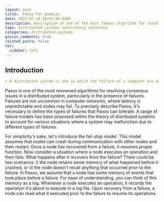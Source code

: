 ```yaml
---
layout: post
title:  Paxos for dummies
date: 2023-07-18 18:07:00-0400
description: description of one of the most famous algorithm for reaching consensus in distributed systems in presence of faults
tags: distributed-systems consistency consensus
categories: distributed-systems
giscus_comments: true
related_posts: false
toc:
  sidebar: left
---
```


## Introduction
```markdown
> A distributed system is one in which the failure of a computer you didn't even know existed can render your own computer unusable - Leslie Lamport
```

Paxos is one of the most renowned algorithms for resolving consensus issues in a distributed system, particularly in the presence of failures. Failures are not uncommon in computer networks, where latency is unpredictable and nodes may fail. To precisely describe Paxos, it's necessary to define the types of failures that Paxos can tolerate. A range of failure models has been proposed within the theory of distributed systems to account for various situations where a system may malfunction due to different types of failures.

For simplicity's sake, let's introduce the <bold>fail-stop model</bold>. This model assumes that nodes can crash during communication with other nodes and then restart. Once a node has recovered from a failure, it resumes proper function. Now consider a situation where a node executes an operation and then fails. What happens after it recovers from the failure? There could be two scenarios: i) the node retains some memory of what happened before it crashed, or ii) the node doesn't recall anything that occurred prior to the failure. In Paxos, we assume that a node has some memory of events that took place before a failure. For ease of understanding, you can think of this memory as a log. Whenever a node executes an operation, it records the operation it's about to execute in a <italic>log</italic> file. Upon recovery from a failure, a node can read what it executed prior to the failure to resume its operations.